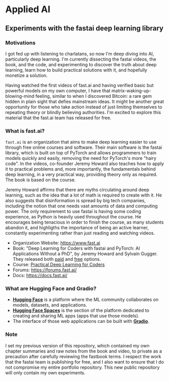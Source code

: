 # Applied AI
## Experiments with the fastai deep learning library

### Motivations
I got fed up with listening to charlatans, so now I'm deep diving into AI, particularly deep learning. I'm currently dissecting the fastai videos, the book, and the code, and experimenting to discover the truth about deep learning, learn how to build practical solutions with it, and hopefully monetize a solution.

Having watched the first videos of fast.ai and having verified basic but powerful models on my own computer, I have that matrix-waking-up-blowing-mind feeling, similar to when I discovered Bitcoin: a rare gem hidden in plain sight that defies mainstream ideas. It might be another great opportunity for those who take action instead of just limiting themselves to repeating theory or blindly believing authorities. I'm excited to explore this material that the fast.ai team has released for free.


### What is fast.ai?
`fast.ai` is an organization that aims to make deep learning easier to use through free online courses and software. Their main software is the fastai library, which is built on top of PyTorch and allows programmers to train models quickly and easily, removing the need for PyTorch's more "hairy code". In the videos, co-founder Jeremy Howard also teaches how to apply it to practical problems and, more importantly, the fundamentals behind deep learning, in a very practical way, providing theory only as required. The book is based on the course.

Jeremy Howard affirms that there are myths circulating around deep learning, such as the idea that a lot of math is required to create with it. He also suggests that disinformation is spread by big tech companies, including the notion that one needs vast amounts of data and computing power. The only requirement to use fastai is having some coding experience, as Python is heavily used throughout the course. He encourages being tenacious in order to finish the course, as many students abandon it, and highligths the importance of being an active learner, constantly experimenting rather than just reading and watching videos.

- Organization Website: https://www.fast.ai
- Book: "Deep Learning for Coders with fastai and PyTorch: AI Applications Without a PhD", by Jeremy Howard and Sylvain Gugger. They released both [paid](https://www.amazon.com/Deep-Learning-Coders-fastai-PyTorch/dp/1492045527) and [free](https://github.com/fastai/fastbook/) options.
- Course: [Practical Deep Learning for Coders](https://course.fast.ai/)
- Forums: https://forums.fast.ai/
- Docs: https://docs.fast.ai/


### What are Hugging Face and Gradio?
- **[Hugging Face](https://huggingface.co)** is a platform where the ML community collaborates on models, datasets, and applications.
- **[Hugging Face Spaces](https://huggingface.co/spaces)** is the section of the platform dedicated to creating and sharing ML apps (apps that use those models).
- The interface of those web applications can be built with **[Gradio](https://www.gradio.app/)**.

### Note
I set my previous version of this repository, which contained my own chapter summaries and raw notes from the book and video, to private as a precaution after carefully reviewing the fastbook terms. I respect the work that the fastai team is publishing for free, and I also want to ensure that I do not compromise my entire portfolio repository. This new public repository will only contain my own experiments.
